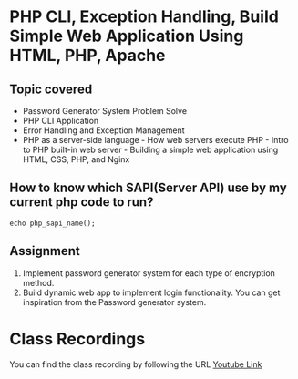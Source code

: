 # PHP CLI, Exception Handling, Build Simple Web Application Using HTML, PHP, Apache

## Topic covered
* Password Generator System Problem Solve
* PHP CLI Application
* Error Handling and Exception Management
* PHP as a server-side language
	    - How web servers execute PHP
	    - Intro to PHP built-in web server
	    - Building a simple web application using HTML, CSS, PHP, and Nginx


## How to know which SAPI(Server API) use by my current php code to run?
    echo php_sapi_name();


## Assignment

1. Implement password generator system for each type of encryption method.
2. Build dynamic web app to implement login functionality. You can get inspiration from the Password generator system.


# Class Recordings
You can find the class recording by following the URL
[Youtube Link](https://youtu.be/RTkQ3c7z9qo)
